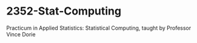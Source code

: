 # 2352-Stat-Computing
Practicum in Applied Statistics: Statistical Computing, taught by Professor Vince Dorie
